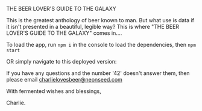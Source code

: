 THE BEER LOVER'S GUIDE TO THE GALAXY

This is the greatest anthology of beer known to man. But what use is data if it isn't presented in a beautiful, legible way? This is where "THE BEER LOVER'S GUIDE TO THE GALAXY" comes in....

To load the app, run `npm i` in the console to load the dependencies, then `npm start`

OR simply navigate to this deployed version:



If you have any questions and the number '42' doesn't answer them, then please email charlielovesbeer@neonseed.com

With fermented wishes and blessings,

Charlie.
